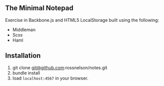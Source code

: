 
## The Minimal Notepad

Exercise in Backbone.js and HTML5 LocalStorage built using the following:

- Middleman 
- Scss
- Haml

## Installation

1. git clone git@github.com:rossnelson/notes.git
2. bundle install
3. load `localhost:4567` in your browser.
